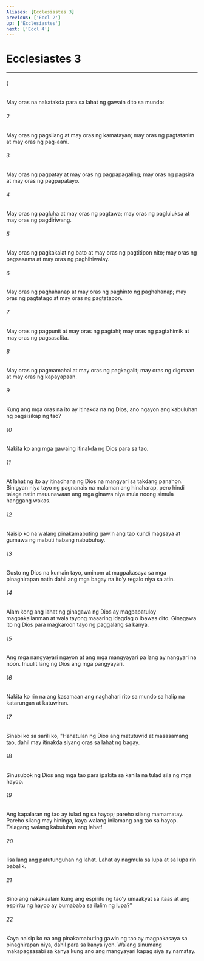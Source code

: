 ```yaml
---
Aliases: [Ecclesiastes 3]
previous: ['Eccl 2']
up: ['Ecclesiastes']
next: ['Eccl 4']
---
```

# Ecclesiastes 3

***






















###### 1 










May oras na nakatakda para sa lahat ng gawain dito sa mundo: 





















###### 2 










May oras ng pagsilang at may oras ng kamatayan; may oras ng pagtatanim at may oras ng pag-aani. 





















###### 3 










May oras ng pagpatay at may oras ng pagpapagaling; may oras ng pagsira at may oras ng pagpapatayo. 





















###### 4 










May oras ng pagluha at may oras ng pagtawa; may oras ng pagluluksa at may oras ng pagdiriwang. 





















###### 5 










May oras ng pagkakalat ng bato at may oras ng pagtitipon nito; may oras ng pagsasama at may oras ng paghihiwalay. 





















###### 6 










May oras ng paghahanap at may oras ng paghinto ng paghahanap; may oras ng pagtatago at may oras ng pagtatapon. 





















###### 7 










May oras ng pagpunit at may oras ng pagtahi; may oras ng pagtahimik at may oras ng pagsasalita. 





















###### 8 










May oras ng pagmamahal at may oras ng pagkagalit; may oras ng digmaan at may oras ng kapayapaan. 





















###### 9 










Kung ang mga oras na ito ay itinakda na ng Dios, ano ngayon ang kabuluhan ng pagsisikap ng tao? 





















###### 10 










Nakita ko ang mga gawaing itinakda ng Dios para sa tao. 





















###### 11 










At lahat ng ito ay itinadhana ng Dios na mangyari sa takdang panahon. Binigyan niya tayo ng pagnanais na malaman ang hinaharap, pero hindi talaga natin mauunawaan ang mga ginawa niya mula noong simula hanggang wakas. 





















###### 12 










Naisip ko na walang pinakamabuting gawin ang tao kundi magsaya at gumawa ng mabuti habang nabubuhay. 





















###### 13 










Gusto ng Dios na kumain tayo, uminom at magpakasaya sa mga pinaghirapan natin dahil ang mga bagay na itoʼy regalo niya sa atin. 





















###### 14 










Alam kong ang lahat ng ginagawa ng Dios ay magpapatuloy magpakailanman at wala tayong maaaring idagdag o ibawas dito. Ginagawa ito ng Dios para magkaroon tayo ng paggalang sa kanya. 





















###### 15 










Ang mga nangyayari ngayon at ang mga mangyayari pa lang ay nangyari na noon. Inuulit lang ng Dios ang mga pangyayari. 





















###### 16 










Nakita ko rin na ang kasamaan ang naghahari rito sa mundo sa halip na katarungan at katuwiran. 





















###### 17 










Sinabi ko sa sarili ko, "Hahatulan ng Dios ang matutuwid at masasamang tao, dahil may itinakda siyang oras sa lahat ng bagay. 





















###### 18 










Sinusubok ng Dios ang mga tao para ipakita sa kanila na tulad sila ng mga hayop. 





















###### 19 










Ang kapalaran ng tao ay tulad ng sa hayop; pareho silang mamamatay. Pareho silang may hininga, kaya walang inilamang ang tao sa hayop. Talagang walang kabuluhan ang lahat! 





















###### 20 










Iisa lang ang patutunguhan ng lahat. Lahat ay nagmula sa lupa at sa lupa rin babalik. 





















###### 21 










Sino ang nakakaalam kung ang espiritu ng taoʼy umaakyat sa itaas at ang espiritu ng hayop ay bumababa sa ilalim ng lupa?" 





















###### 22 










Kaya naisip ko na ang pinakamabuting gawin ng tao ay magpakasaya sa pinaghirapan niya, dahil para sa kanya iyon. Walang sinumang makapagsasabi sa kanya kung ano ang mangyayari kapag siya ay namatay.
